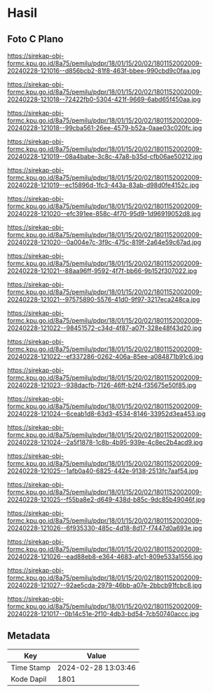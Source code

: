 # Hasil

## Foto C Plano

https://sirekap-obj-formc.kpu.go.id/8a75/pemilu/pdpr/18/01/15/20/02/1801152002009-20240228-121016--d856bcb2-81f8-463f-bbee-990cbd9c0faa.jpg

https://sirekap-obj-formc.kpu.go.id/8a75/pemilu/pdpr/18/01/15/20/02/1801152002009-20240228-121018--72422fb0-5304-421f-9669-6abd65f450aa.jpg

https://sirekap-obj-formc.kpu.go.id/8a75/pemilu/pdpr/18/01/15/20/02/1801152002009-20240228-121018--99cba561-26ee-4579-b52a-0aae03c020fc.jpg

https://sirekap-obj-formc.kpu.go.id/8a75/pemilu/pdpr/18/01/15/20/02/1801152002009-20240228-121019--08a4babe-3c8c-47a8-b35d-cfb06ae50212.jpg

https://sirekap-obj-formc.kpu.go.id/8a75/pemilu/pdpr/18/01/15/20/02/1801152002009-20240228-121019--ec15896d-1fc3-443a-83ab-d98d0fe4152c.jpg

https://sirekap-obj-formc.kpu.go.id/8a75/pemilu/pdpr/18/01/15/20/02/1801152002009-20240228-121020--efc391ee-858c-4f70-95d9-1d96919052d8.jpg

https://sirekap-obj-formc.kpu.go.id/8a75/pemilu/pdpr/18/01/15/20/02/1801152002009-20240228-121020--0a004e7c-3f9c-475c-819f-2a64e59c67ad.jpg

https://sirekap-obj-formc.kpu.go.id/8a75/pemilu/pdpr/18/01/15/20/02/1801152002009-20240228-121021--88aa96ff-9592-4f7f-bb66-9b152f307022.jpg

https://sirekap-obj-formc.kpu.go.id/8a75/pemilu/pdpr/18/01/15/20/02/1801152002009-20240228-121021--97575890-5576-41d0-9f97-3217eca248ca.jpg

https://sirekap-obj-formc.kpu.go.id/8a75/pemilu/pdpr/18/01/15/20/02/1801152002009-20240228-121022--98451572-c34d-4f87-a07f-328e48f43d20.jpg

https://sirekap-obj-formc.kpu.go.id/8a75/pemilu/pdpr/18/01/15/20/02/1801152002009-20240228-121022--ef337286-0262-406a-85ee-a084871b91c6.jpg

https://sirekap-obj-formc.kpu.go.id/8a75/pemilu/pdpr/18/01/15/20/02/1801152002009-20240228-121023--938dacfb-7126-46ff-b2f4-f35675e50f85.jpg

https://sirekap-obj-formc.kpu.go.id/8a75/pemilu/pdpr/18/01/15/20/02/1801152002009-20240228-121024--6ceab1d8-63d3-4534-8146-33952d3ea453.jpg

https://sirekap-obj-formc.kpu.go.id/8a75/pemilu/pdpr/18/01/15/20/02/1801152002009-20240228-121024--2a5f1878-1c8b-4b95-939e-4c8ec2b4acd9.jpg

https://sirekap-obj-formc.kpu.go.id/8a75/pemilu/pdpr/18/01/15/20/02/1801152002009-20240228-121025--1afb0a40-6825-442e-9138-2513fc7aaf54.jpg

https://sirekap-obj-formc.kpu.go.id/8a75/pemilu/pdpr/18/01/15/20/02/1801152002009-20240228-121025--f55ba8e2-d649-438d-b85c-9dc85b49046f.jpg

https://sirekap-obj-formc.kpu.go.id/8a75/pemilu/pdpr/18/01/15/20/02/1801152002009-20240228-121026--6f935330-485c-4d18-8d17-f7447d0a693e.jpg

https://sirekap-obj-formc.kpu.go.id/8a75/pemilu/pdpr/18/01/15/20/02/1801152002009-20240228-121026--ead88eb8-e364-4683-afc1-809e533a1556.jpg

https://sirekap-obj-formc.kpu.go.id/8a75/pemilu/pdpr/18/01/15/20/02/1801152002009-20240228-121027--92ae5cda-2979-46bb-a07e-2bbcb91fcbc8.jpg

https://sirekap-obj-formc.kpu.go.id/8a75/pemilu/pdpr/18/01/15/20/02/1801152002009-20240228-121017--0b14c51e-2f10-4db3-bd54-7cb50740accc.jpg


## Metadata

| Key        | Value               |
| ---------- | ------------------- |
| Time Stamp | 2024-02-28 13:03:46 |
| Kode Dapil | 1801                |




